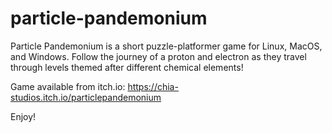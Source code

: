 # particle-pandemonium

Particle Pandemonium is a short puzzle-platformer game for Linux, MacOS, and Windows. Follow the journey of a proton and electron as they travel through levels themed after different chemical elements!

Game available from itch.io: https://chia-studios.itch.io/particlepandemonium

Enjoy!
